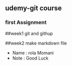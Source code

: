 ## udemy-git course
### first Assignment

##week1 git and githup

##week2 make markdown file

*  Name : rola Momani
*  Note : Good Luck
